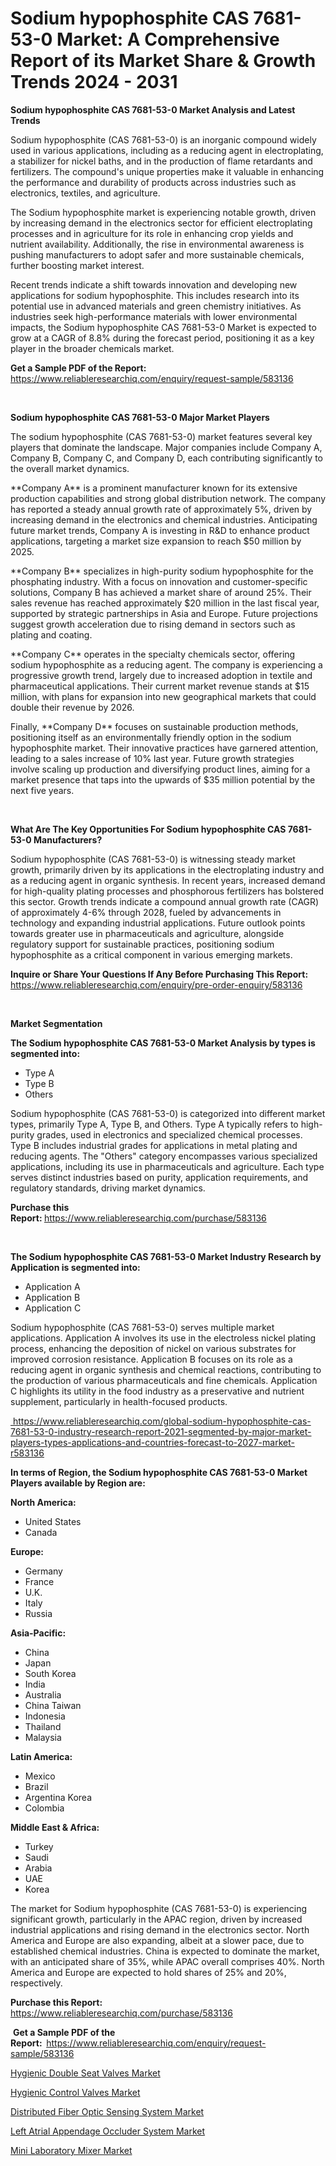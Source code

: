 <p><h1>Sodium hypophosphite CAS 7681-53-0 Market: A Comprehensive Report of its Market Share & Growth Trends 2024 - 2031</h1></p><p><strong>Sodium hypophosphite CAS 7681-53-0 Market Analysis and Latest Trends</strong></p>
<p><p>Sodium hypophosphite (CAS 7681-53-0) is an inorganic compound widely used in various applications, including as a reducing agent in electroplating, a stabilizer for nickel baths, and in the production of flame retardants and fertilizers. The compound's unique properties make it valuable in enhancing the performance and durability of products across industries such as electronics, textiles, and agriculture.</p><p>The Sodium hypophosphite market is experiencing notable growth, driven by increasing demand in the electronics sector for efficient electroplating processes and in agriculture for its role in enhancing crop yields and nutrient availability. Additionally, the rise in environmental awareness is pushing manufacturers to adopt safer and more sustainable chemicals, further boosting market interest.</p><p>Recent trends indicate a shift towards innovation and developing new applications for sodium hypophosphite. This includes research into its potential use in advanced materials and green chemistry initiatives. As industries seek high-performance materials with lower environmental impacts, the Sodium hypophosphite CAS 7681-53-0 Market is expected to grow at a CAGR of 8.8% during the forecast period, positioning it as a key player in the broader chemicals market.</p></p>
<p><strong>Get a Sample PDF of the Report:&nbsp;</strong> <a href="https://www.reliableresearchiq.com/enquiry/request-sample/583136?utm_campaign=1106&utm_medium=2&utm_source=Github&utm_content=ia&utm_term=09122024&utm_id=sodium-hypophosphite-cas-7681-53-0">https://www.reliableresearchiq.com/enquiry/request-sample/583136</a></p>
<p>&nbsp;</p>
<p><strong>Sodium hypophosphite CAS 7681-53-0 Major Market Players</strong></p>
<p><p>The sodium hypophosphite (CAS 7681-53-0) market features several key players that dominate the landscape. Major companies include Company A, Company B, Company C, and Company D, each contributing significantly to the overall market dynamics.</p><p>**Company A** is a prominent manufacturer known for its extensive production capabilities and strong global distribution network. The company has reported a steady annual growth rate of approximately 5%, driven by increasing demand in the electronics and chemical industries. Anticipating future market trends, Company A is investing in R&D to enhance product applications, targeting a market size expansion to reach $50 million by 2025.</p><p>**Company B** specializes in high-purity sodium hypophosphite for the phosphating industry. With a focus on innovation and customer-specific solutions, Company B has achieved a market share of around 25%. Their sales revenue has reached approximately $20 million in the last fiscal year, supported by strategic partnerships in Asia and Europe. Future projections suggest growth acceleration due to rising demand in sectors such as plating and coating.</p><p>**Company C** operates in the specialty chemicals sector, offering sodium hypophosphite as a reducing agent. The company is experiencing a progressive growth trend, largely due to increased adoption in textile and pharmaceutical applications. Their current market revenue stands at $15 million, with plans for expansion into new geographical markets that could double their revenue by 2026.</p><p>Finally, **Company D** focuses on sustainable production methods, positioning itself as an environmentally friendly option in the sodium hypophosphite market. Their innovative practices have garnered attention, leading to a sales increase of 10% last year. Future growth strategies involve scaling up production and diversifying product lines, aiming for a market presence that taps into the upwards of $35 million potential by the next five years.</p></p>
<p>&nbsp;</p>
<p><strong>What Are The Key Opportunities For Sodium hypophosphite CAS 7681-53-0 Manufacturers?</strong></p>
<p><p>Sodium hypophosphite (CAS 7681-53-0) is witnessing steady market growth, primarily driven by its applications in the electroplating industry and as a reducing agent in organic synthesis. In recent years, increased demand for high-quality plating processes and phosphorous fertilizers has bolstered this sector. Growth trends indicate a compound annual growth rate (CAGR) of approximately 4-6% through 2028, fueled by advancements in technology and expanding industrial applications. Future outlook points towards greater use in pharmaceuticals and agriculture, alongside regulatory support for sustainable practices, positioning sodium hypophosphite as a critical component in various emerging markets.</p></p>
<p><strong>Inquire or Share Your Questions If Any Before Purchasing This Report:</strong> <a href="https://www.reliableresearchiq.com/enquiry/pre-order-enquiry/583136?utm_campaign=1106&utm_medium=2&utm_source=Github&utm_content=ia&utm_term=09122024&utm_id=sodium-hypophosphite-cas-7681-53-0">https://www.reliableresearchiq.com/enquiry/pre-order-enquiry/583136</a></p>
<p>&nbsp;</p>
<p><strong>Market Segmentation</strong></p>
<p><strong>The Sodium hypophosphite CAS 7681-53-0 Market Analysis by types is segmented into:</strong></p>
<p><ul><li>Type A</li><li>Type B</li><li>Others</li></ul></p>
<p><p>Sodium hypophosphite (CAS 7681-53-0) is categorized into different market types, primarily Type A, Type B, and Others. Type A typically refers to high-purity grades, used in electronics and specialized chemical processes. Type B includes industrial grades for applications in metal plating and reducing agents. The "Others" category encompasses various specialized applications, including its use in pharmaceuticals and agriculture. Each type serves distinct industries based on purity, application requirements, and regulatory standards, driving market dynamics.</p></p>
<p><strong>Purchase this Report:&nbsp;</strong><a href="https://www.reliableresearchiq.com/purchase/583136?utm_campaign=1106&utm_medium=2&utm_source=Github&utm_content=ia&utm_term=09122024&utm_id=sodium-hypophosphite-cas-7681-53-0">https://www.reliableresearchiq.com/purchase/583136</a></p>
<p>&nbsp;</p>
<p><strong>The Sodium hypophosphite CAS 7681-53-0 Market Industry Research by Application is segmented into:</strong></p>
<p><ul><li>Application A</li><li>Application B</li><li>Application C</li></ul></p>
<p><p>Sodium hypophosphite (CAS 7681-53-0) serves multiple market applications. Application A involves its use in the electroless nickel plating process, enhancing the deposition of nickel on various substrates for improved corrosion resistance. Application B focuses on its role as a reducing agent in organic synthesis and chemical reactions, contributing to the production of various pharmaceuticals and fine chemicals. Application C highlights its utility in the food industry as a preservative and nutrient supplement, particularly in health-focused products.</p></p>
<p><a href="https://www.reliableresearchiq.com/global-sodium-hypophosphite-cas-7681-53-0-industry-research-report-2021-segmented-by-major-market-players-types-applications-and-countries-forecast-to-2027-market-r583136?utm_campaign=1106&utm_medium=2&utm_source=Github&utm_content=ia&utm_term=09122024&utm_id=sodium-hypophosphite-cas-7681-53-0">&nbsp;https://www.reliableresearchiq.com/global-sodium-hypophosphite-cas-7681-53-0-industry-research-report-2021-segmented-by-major-market-players-types-applications-and-countries-forecast-to-2027-market-r583136</a></p>
<p><strong>In terms of Region, the Sodium hypophosphite CAS 7681-53-0 Market Players available by Region are:</strong></p>
<p>
    <p> <strong> North America: </strong>
        <ul>
            <li>United States</li>
            <li>Canada</li>
        </ul>
        </p> 
    <p> <strong> Europe: </strong>
        <ul>
            <li>Germany</li>
            <li>France</li>
            <li>U.K.</li>
            <li>Italy</li>
            <li>Russia</li>
        </ul>
        </p> 
    <p> <strong> Asia-Pacific: </strong>
        <ul>
            <li>China</li>
            <li>Japan</li>
            <li>South Korea</li>
            <li>India</li>
            <li>Australia</li>
            <li>China Taiwan</li>
            <li>Indonesia</li>
            <li>Thailand</li>
            <li>Malaysia</li>
        </ul>
        </p> 
    <p> <strong> Latin America: </strong>
        <ul>
            <li>Mexico</li>
            <li>Brazil</li>
            <li>Argentina Korea</li>
            <li>Colombia</li>
        </ul>
        </p> 
    <p> <strong> Middle East & Africa: </strong>
        <ul>
            <li>Turkey</li>
            <li>Saudi</li>
            <li>Arabia</li>
            <li>UAE</li>
            <li>Korea</li>
        </ul>
    </p>
    </p>
<p><p>The market for Sodium hypophosphite (CAS 7681-53-0) is experiencing significant growth, particularly in the APAC region, driven by increased industrial applications and rising demand in the electronics sector. North America and Europe are also expanding, albeit at a slower pace, due to established chemical industries. China is expected to dominate the market, with an anticipated share of 35%, while APAC overall comprises 40%. North America and Europe are expected to hold shares of 25% and 20%, respectively.</p></p>
<p><strong>Purchase this Report: </strong><a href="https://www.reliableresearchiq.com/purchase/583136?utm_campaign=1106&utm_medium=2&utm_source=Github&utm_content=ia&utm_term=09122024&utm_id=sodium-hypophosphite-cas-7681-53-0">https://www.reliableresearchiq.com/purchase/583136</a></p>
<p>&nbsp;<strong>Get a Sample PDF of the Report:&nbsp;&nbsp;</strong><a href="https://www.reliableresearchiq.com/enquiry/request-sample/583136?utm_campaign=1106&utm_medium=2&utm_source=Github&utm_content=ia&utm_term=09122024&utm_id=sodium-hypophosphite-cas-7681-53-0">https://www.reliableresearchiq.com/enquiry/request-sample/583136</a></p>
<p><strong></strong></p>
<p><p><a href="https://www.linkedin.com/pulse/precise-revenue-projections-hygienic-double-seat-valves-market-kh2qc?utm_campaign=1106&utm_medium=2&utm_source=Github&utm_content=ia&utm_term=09122024&utm_id=sodium-hypophosphite-cas-7681-53-0">Hygienic Double Seat Valves Market</a></p><p><a href="https://www.linkedin.com/pulse/hygienic-control-valves-market-expansion-forecast-79-cagr-from-gmmyc?utm_campaign=1106&utm_medium=2&utm_source=Github&utm_content=ia&utm_term=09122024&utm_id=sodium-hypophosphite-cas-7681-53-0">Hygienic Control Valves Market</a></p><p><a href="https://www.linkedin.com/pulse/market-drivers-projections-distributed-fiber-optic-sensing-pyawc?utm_campaign=1106&utm_medium=2&utm_source=Github&utm_content=ia&utm_term=09122024&utm_id=sodium-hypophosphite-cas-7681-53-0">Distributed Fiber Optic Sensing System Market</a></p><p><a href="https://www.linkedin.com/pulse/left-atrial-appendage-occluder-system-market-research-industry-cjlff?utm_campaign=1106&utm_medium=2&utm_source=Github&utm_content=ia&utm_term=09122024&utm_id=sodium-hypophosphite-cas-7681-53-0">Left Atrial Appendage Occluder System Market</a></p><p><a href="https://www.linkedin.com/pulse/why-mini-laboratory-mixer-market-rise-exploring-146-cagr-7pwdf?utm_campaign=1106&utm_medium=2&utm_source=Github&utm_content=ia&utm_term=09122024&utm_id=sodium-hypophosphite-cas-7681-53-0">Mini Laboratory Mixer Market</a></p></p>